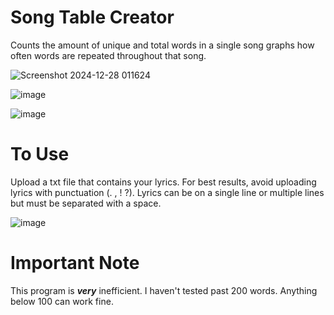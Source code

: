 # Song Table Creator
Counts the amount of unique and total words in a single song
graphs how often words are repeated throughout that song.

![Screenshot 2024-12-28 011624](https://github.com/user-attachments/assets/22fc9034-8929-4c63-9920-0cd1b3d01de6)

![image](https://github.com/user-attachments/assets/fef67b74-2464-4c02-bd72-ff8210e85661)

![image](https://github.com/user-attachments/assets/2db1f352-845f-47cc-b04b-120e85c25ba1)

# To Use
Upload a txt file that contains your lyrics. For best results,
avoid uploading lyrics with punctuation (. , ! ?). Lyrics can
be on a single line or multiple lines but must be separated
with a space. 

![image](https://github.com/user-attachments/assets/1f76c874-e54b-449f-bab2-a8955e661b14)

# Important Note
This program is ***very*** inefficient. I haven't tested past 200 words.
Anything below 100 can work fine.
